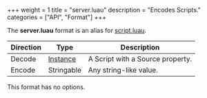 +++
weight = 1
title = "server.luau"
description = "Encodes Scripts."
categories = ["API", "Format"]
+++

The **server.luau** format is an alias for [script.luau](/api/formats/script.luau).

| Direction | Type | Description |
| --- | --- | --- |
| Decode | [Instance](/api/types/Instance) | A Script with a Source property. |
| Encode | Stringable | Any string-like value. |

This format has no options.